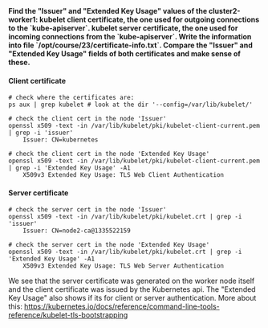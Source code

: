 <b>
Find the "Issuer" and "Extended Key Usage" values of the cluster2-worker1:
kubelet client certificate, the one used for outgoing connections to the `kube-apiserver`.
kubelet server certificate, the one used for incoming connections from the `kube-apiserver`.
Write the information into file `/opt/course/23/certificate-info.txt`.
Compare the "Issuer" and "Extended Key Usage" fields of both certificates and make sense of these.
</b>

#### Client certificate
```
# check where the certificates are:
ps aux | grep kubelet # look at the dir '--config=/var/lib/kubelet/'

# check the client cert in the node 'Issuer'
openssl x509 -text -in /var/lib/kubelet/pki/kubelet-client-current.pem | grep -i 'issuer'
    Issuer: CN=kubernetes
    
# check the client cert in the node 'Extended Key Usage'
openssl x509 -text -in /var/lib/kubelet/pki/kubelet-client-current.pem | grep -i 'Extended Key Usage' -A1
    X509v3 Extended Key Usage: TLS Web Client Authentication

```

#### Server certificate
```
# check the server cert in the node 'Issuer'
openssl x509 -text -in /var/lib/kubelet/pki/kubelet.crt | grep -i 'issuer'
    Issuer: CN=node2-ca@1335522159
    
# check the server cert in the node 'Extended Key Usage'
openssl x509 -text -in /var/lib/kubelet/pki/kubelet.crt | grep -i 'Extended Key Usage' -A1
    X509v3 Extended Key Usage: TLS Web Server Authentication
```


We see that the server certificate was generated on the worker node itself and the client certificate was issued by the Kubernetes api. The "Extended Key Usage" also shows if its for client or server authentication.
More about this: https://kubernetes.io/docs/reference/command-line-tools-reference/kubelet-tls-bootstrapping
